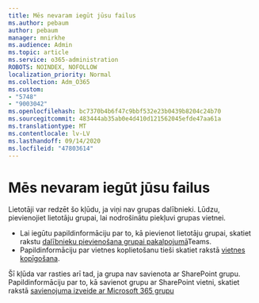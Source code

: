 ```yaml
---
title: Mēs nevaram iegūt jūsu failus
ms.author: pebaum
author: pebaum
manager: mnirkhe
ms.audience: Admin
ms.topic: article
ms.service: o365-administration
ROBOTS: NOINDEX, NOFOLLOW
localization_priority: Normal
ms.collection: Adm_O365
ms.custom:
- "5748"
- "9003042"
ms.openlocfilehash: bc7370b4b6f47c9bbf532e23b0439b8204c24b70
ms.sourcegitcommit: 483444ab35ab0e4d410d121562045efde47aa61a
ms.translationtype: MT
ms.contentlocale: lv-LV
ms.lasthandoff: 09/14/2020
ms.locfileid: "47803614"
---
```

# <a name="we-cant-get-your-files"></a>Mēs nevaram iegūt jūsu failus

Lietotāji var redzēt šo kļūdu, ja viņi nav grupas dalībnieki. Lūdzu, pievienojiet lietotāju grupai, lai nodrošinātu piekļuvi grupas vietnei.

- Lai iegūtu papildinformāciju par to, kā pievienot lietotāju grupai, skatiet rakstu [dalībnieku pievienošana grupai pakalpojumā](https://support.office.com/article/add-people-to-a-team-aff2249d-b456-4bc3-81e7-52327b6b38e9)Teams.
- Papildinformāciju par vietnes koplietošanu tieši skatiet rakstā [vietnes kopīgošana](https://support.office.com/article/Share-a-site-958771A8-D041-4EB8-B51C-AFEA2EAE3658).

Šī kļūda var rasties arī tad, ja grupa nav savienota ar SharePoint grupu. Papildinformāciju par to, kā savienot grupu ar SharePoint vietni, skatiet rakstā [savienojuma izveide ar Microsoft 365 grupu](https://docs.microsoft.com/sharepoint/dev/transform/modernize-connect-to-office365-group)